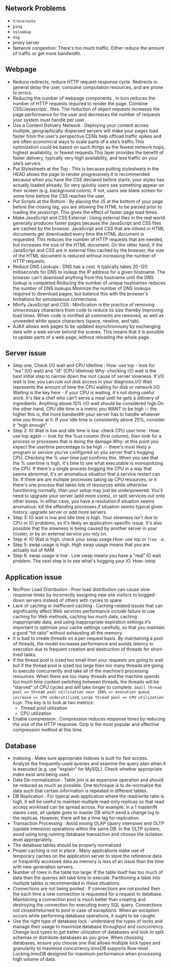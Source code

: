 ## Network Problems
* `traceroute`
* `ping`
* `nslookup`
* `dig`
* proxy server
* Network congestion: There's too much traffic. Either reduce the amount of traffic or get more bandwidth.


## Webpage
* Reduce redirects, reduce HTTP request-response cycle. Redirects in general delay the user, consume computation resources, and are prone to errors.
* Reducing the number of webpage components , in turn reduces the number of HTTP requests required to render the page. Combine CSS/Javascript/.. files. The reduction of object requests increases the page performance for the user and decreases the number of requests your system must handle per user.
* Use a Content Delivery Network : Deploying your content across multiple, geographically dispersed servers will make your pages load faster from the user's perspective.CDNs help offload traffic spikes and are often economical ways to scale parts of a site’s traffic.This optimization could be based on such things as the fewest network hops, highest availability, or fewest requests.This layer provides the benefit of faster delivery, typically very high availability, and less traffic on your site’s servers.
* Put Stylesheets at the Top : This is because putting stylesheets in the HEAD allows the page to render progressively.It is recommended because when you have the CSS declared before <body> starts, your styles has actually loaded already. So very quickly users see something appear on their screen (e.g. background colors). If not, users see blank screen for some time before the CSS reaches the user.
* Put Scripts at the Bottom : By placing the JS at the bottom of your page before the closing </body> tag, you are allowing the HTML to be parsed prior to loading the javascript. This gives the effect of faster page load times.
* Make JavaScript and CSS External : Using external files in the real world generally produces faster pages because the JavaScript and CSS files are cached by the browser. JavaScript and CSS that are inlined in HTML documents get downloaded every time the HTML document is requested. This reduces the number of HTTP requests that are needed, but increases the size of the HTML document. On the other hand, if the JavaScript and CSS are in external files cached by the browser, the size of the HTML document is reduced without increasing the number of HTTP requests.
* Reduce DNS Lookups : DNS has a cost. It typically takes 20-120 milliseconds for DNS to lookup the IP address for a given hostname. The browser can't download anything from this hostname until the DNS lookup is completed.Reducing the number of unique hostnames reduces the number of DNS lookups.Minimize the number of DNS lookups required to download pages, but balance this with the browser's limitations for simutaneous connections.
* Minify JavaScript and CSS : Minification is the practice of removing unnecessary characters from code to reduce its size thereby improving load times. When code is minified all comments are removed, as well as unneeded white space characters (space, newline, and tab). 
* AJAX allows web pages to be updated asynchronously by exchanging data with a web server behind the scenes. This means that it is possible to update parts of a web page, without reloading the whole page.



## Server issue
* Step one, Check I/O wait and CPU Idletime : How: use top - look for "wa" (I/O wait) and "id" (CPU idletime) Why: checking I/O wait is the best initial step to narrow down the root cause of server slowness. If I/O wait is low, you can rule out disk access in your diagnosis.I/O Wait represents the amount of time the CPU waiting for disk or network I/O. Waiting is the key here - if your CPU is waiting, it's not doing useful work. It's like a chef who can't serve a meal until he gets a delivery of ingredients. Anything above 10% I/O wait should be considered high.On the other hand, CPU idle time is a metric you WANT to be high -- the higher this is, the more bandwidth your server has to handle whatever else you throw at it. If your idle time is consistently above 25%, consider it "high enough"
* Step 2: IO Wait is low and idle time is low: check CPU user time : How: use top again -- look for the %us column (first column), then look for a process or processes that is doing the damage.Why: at this point you expect the usertime percentage to be high -- there's most likely a program or service you've configured on you server that's hogging CPU. Checking the % user time just confirms this. When you see that the % usertime is high, it's time to see what executable is monopolizing the CPU. If there's a single process hogging the CPU in a way that seems abnormal, it's an anomalous situation that a service restart can fix. If there are are multiple processes taking up CPU resources, or it there's one process that takes lots of resources while otherwise functioning normally, than your setup may just be underpowered. You'll need to upgrade your server (add more cores), or split services out onto other boxes. In either case, you have a resolution:if situation seems anomalous: kill the offending processes.if situation seems typical given history: upgrade server or add more servers.
* Step 3: IO wait is low and idle time is high. Your slowness isn't due to CPU or IO problems, so it's likely an application-specific issue. It's also possible that the slowness is being caused by another server in your cluster, or by an external service you rely on.
* Step 4: IO Wait is high: check your swap usage.How: use top or ```free -m```. 
* Step 5: swap usage is high. High swap usage means that you are actually out of RAM.
* Step 6: swap usage is low . Low swap means you have a "real" IO wait problem. The next step is to see what's hogging your IO. How: iotop

## Application issue
* No/Poor Load Distribution : Poor load distribution can cause slow response times by incorrectly assigning new site visitors to bogged-down servers instead of others with cycles to spare.
* Lack of caching or inefficient caching : Caching-related issues that can significantly affect Web services performance include failure to use caching for Web methods, caching too much data, caching inappropriate data, and using inappropriate expiration settings.It’s important to optimize your cache settings carefully, so that you maintain a good “hit ratio” without exhausting all the memory.
* It is bad to  create threads on a per-request basis. By maintaining a pool of threads, the model increases performance and avoids latency in execution due to frequent creation and destruction of threads for short-lived tasks.
* If the thread pool is sized too small then your requests are going to wait but if the thread pool is sized too large then too many threads are going to execute concurrently and take all of the machine’s processing resources. When there are too many threads and the machine spends too much time context switching between threads, the threads will be “starved” of CPU cycles and will take longer to complete. ```Small thread pool => thread pool utilization near 100% => execution queue increase => CPU underutilized```, ```Large thread pool => CPU utilization high```. The key is to look at two metrics: 
  * Thread pool utilization
  * CPU utilization
* Enable compression : Compression reduces response times by reducing the size of the HTTP response. Gzip is the most popular and effective compression method at this time.

## Database
* Indexing : Make sure appropriate indexes is built for fast access. Analyze the frequently-used queries and examine the query plan when it is executed (e.g. use "explain" for MySQL). Check whether appropriate index exist and being used.
* Data De-normalization : Table join is an expensive operation and should be reduced as much as possible. One technique is to de-normalize the data such that certain information is repeated in different tables.
* DB Replication : For typical web application where the read/write ratio is high, it will be useful to maintain multiple read-only replicas so that read access workload can be spread across. For example, in a 1 master/N slaves case, all update goes to master DB which send a change log to the replicas. However, there will be a time lag for replication.
* Transaction Processing : Avoid mixing OLAP (query intensive) and OLTP (update intensive) operations within the same DB. In the OLTP system, avoid using long running database transaction and choose the isolation level appropriately. 
* The database tables should be properly normalized
* Proper caching is not in place : Many applications make use of temporary caches on the application server to store the reference data or frequently accessed data as memory is less of an issue than the time with new generation servers.
* Number of rows in the table too large: If the table itself has too much of data then the queries will take time to execute. Partitioning a table into multiple tables is recommended in these situations.
* Connections are not being pooled : If connections are not pooled then the each time a new connection is requested for a request to database. Maintaining a connection pool is much better than creating and destroying the connection for executing every SQL query. Connections not closed/returned to pool in case of exceptions: When an exception occurs while performing database operations, it ought to be caught. 
* Use the right type of database lock : understand the types of locks and manage their usage to maximize database throughput and concurrency.  Change lock types to get better utilization of databases and look to split schemas or distribute databases as you grow. When choosing databases, ensure you choose one that allows multiple lock types and granularity to maximize concurrency.InnoDB supports Row-level Locking.InnoDB designed for maximum performance when processing high volume of data.
